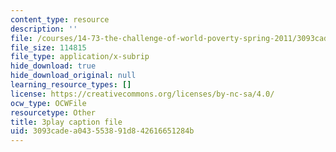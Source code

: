 ```yaml
---
content_type: resource
description: ''
file: /courses/14-73-the-challenge-of-world-poverty-spring-2011/3093cadea043553891d842616651284b_b0VOqHiq5zU.vtt
file_size: 114815
file_type: application/x-subrip
hide_download: true
hide_download_original: null
learning_resource_types: []
license: https://creativecommons.org/licenses/by-nc-sa/4.0/
ocw_type: OCWFile
resourcetype: Other
title: 3play caption file
uid: 3093cade-a043-5538-91d8-42616651284b
---
```

